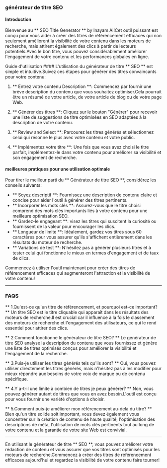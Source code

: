 ### générateur de titre SEO

#### Introduction
Bienvenue au ** SEO Title Generator ** by Inayam Ai!Cet outil puissant est conçu pour vous aider à créer des titres de référencement efficaces qui non seulement améliorent la visibilité de votre contenu dans les moteurs de recherche, mais attirent également des clics à partir de lecteurs potentiels.Avec le bon titre, vous pouvez considérablement améliorer l'engagement de votre contenu et les performances globales en ligne.

Guide d'utilisation ####
L'utilisation du générateur de titre ** SEO ** est simple et intuitive.Suivez ces étapes pour générer des titres convaincants pour votre contenu:

1. ** Entrez votre contenu Description **: Commencez par fournir une brève description du contenu que vous souhaitez optimiser.Cela pourrait être un résumé de votre article, de votre article de blog ou de votre page Web.

2. ** Générer des titres **: Cliquez sur le bouton "Générer" pour recevoir une liste de suggestions de titre optimisées en SEO adaptées à la description de votre contenu.

3. ** Review and Select **: Parcourez les titres générés et sélectionnez celui qui résonne le plus avec votre contenu et votre public.

4. ** Implémentez votre titre **: Une fois que vous avez choisi le titre parfait, implémentez-le dans votre contenu pour améliorer sa visibilité et son engagement de recherche.

#### meilleures pratiques pour une utilisation optimale
Pour tirer le meilleur parti du ** Générateur de titre SEO **, considérez les conseils suivants:

- ** Soyez descriptif **: Fournissez une description de contenu claire et concise pour aider l'outil à générer des titres pertinents.
- ** Incorporer les mots clés **: Assurez-vous que le titre choisi comprend des mots clés importants liés à votre contenu pour une meilleure optimisation SEO.
- ** Gardez-le engageant **: visez les titres qui suscitent la curiosité ou fournissent de la valeur pour encourager les clics.
- ** Longueur de limite **: Idéalement, gardez vos titres sous 60 caractères pour vous assurer qu'ils s'affichent entièrement dans les résultats du moteur de recherche.
- ** Variations de test **: N'hésitez pas à générer plusieurs titres et à tester celui qui fonctionne le mieux en termes d'engagement et de taux de clics.

Commencez à utiliser l'outil maintenant pour créer des titres de référencement efficaces qui augmenteront l'attraction et la visibilité de votre contenu!

---

### FAQS

** 1.Qu'est-ce qu'un titre de référencement, et pourquoi est-ce important? **
Un titre SEO est le titre cliquable qui apparaît dans les résultats des moteurs de recherche.Il est crucial car il influence à la fois le classement des moteurs de recherche et l'engagement des utilisateurs, ce qui le rend essentiel pour attirer des clics.

** 2.Comment fonctionne le générateur de titre SEO? **
Le générateur de titre SEO analyse la description du contenu que vous fournissez et génère une liste de titres optimisés conçus pour améliorer la visibilité et l'engagement de la recherche.

** 3.Puis-je utiliser les titres générés tels qu'ils sont? **
Oui, vous pouvez utiliser directement les titres générés, mais n'hésitez pas à les modifier pour mieux répondre aux besoins de votre voix de marque ou de contenu spécifique.

** 4.Y a-t-il une limite à combien de titres je peux générer? **
Non, vous pouvez générer autant de titres que vous en avez besoin.L'outil est conçu pour vous fournir une variété d'options à choisir.

** 5.Comment puis-je améliorer mon référencement au-delà du titre? **
Bien qu'un titre solide soit important, vous devez également vous concentrer sur la création de contenu de haute qualité, l'optimisation des descriptions de méta, l'utilisation de mots clés pertinents tout au long de votre contenu et la garantie de votre site Web est convivial.

---

En utilisant le générateur de titre ** SEO **, vous pouvez améliorer votre rédaction de contenu et vous assurer que vos titres sont optimisés pour les moteurs de recherche.Commencez à créer des titres de référencement efficaces aujourd'hui et regardez la visibilité de votre contenu faire tourner!